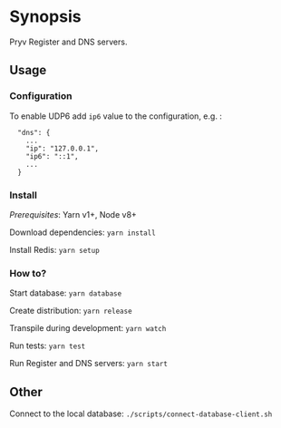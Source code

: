 # Synopsis

Pryv Register and DNS servers.

## Usage 

### Configuration 

To enable UDP6 add `ip6` value to the configuration, e.g. :

```
  "dns": {
    ...
    "ip": "127.0.0.1",
    "ip6": "::1",
    ...
  }
```

### Install

*Prerequisites*: Yarn v1+, Node v8+

Download dependencies: `yarn install`

Install Redis: `yarn setup`

### How to?

Start database: `yarn database`

Create distribution: `yarn release`

Transpile during development: `yarn watch`

Run tests: `yarn test`

Run Register and DNS servers: `yarn start`

## Other

Connect to the local database: `./scripts/connect-database-client.sh`
